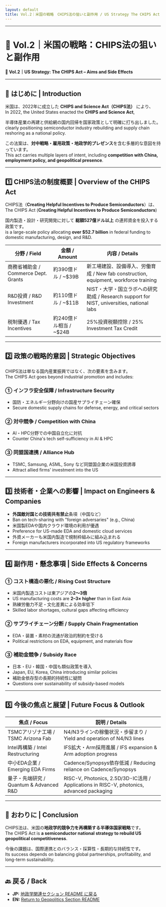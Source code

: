 ```yaml
---
layout: default
title: Vol.2｜米国の戦略　CHIPS法の狙いと副作用 / US Strategy The CHIPS Act – Aims and Side Effects
---
```


---

# 📘 Vol.2｜米国の戦略：CHIPS法の狙いと副作用  
**📘 Vol.2｜US Strategy: The CHIPS Act – Aims and Side Effects**  

---

## 🧭 はじめに | Introduction

米国は、2022年に成立した **CHIPS and Science Act（CHIPS法）** により、  
In 2022, the United States enacted the **CHIPS and Science Act**,  

半導体産業の再建と供給網の国内回帰を国家政策として明確に打ち出しました。  
clearly positioning semiconductor industry rebuilding and supply chain reshoring as a national policy.  

この法案は、**対中戦略・雇用政策・地政学的プレゼンス**を含む多層的な意図を持っています。  
This act carries multiple layers of intent, including **competition with China, employment policy, and geopolitical presence**.  

---

## 1️⃣ CHIPS法の制度概要 | Overview of the CHIPS Act

CHIPS法（**Creating Helpful Incentives to Produce Semiconductors**）は、  
The CHIPS Act (**Creating Helpful Incentives to Produce Semiconductors**)  

国内製造・設計・研究開発に対して **総額527億ドル以上** の連邦資金を投入する政策です。  
is a large-scale policy allocating **over $52.7 billion** in federal funding to domestic manufacturing, design, and R&D.

| **分野 / Field**   | **金額 / Amount** | **内容 / Details** |
|--------------------|------------------|--------------------|
| 商務省補助金 / Commerce Dept. Grants | 約390億ドル / ~$39B | 新工場建設、設備導入、労働育成 / New fab construction, equipment, workforce training |
| R&D投資 / R&D Investment | 約110億ドル / ~$11B | NIST・大学・国立ラボへの研究助成 / Research support for NIST, universities, national labs |
| 税制優遇 / Tax Incentives | 約240億ドル相当 / ~$24B | 25%投資税額控除 / 25% Investment Tax Credit |

---

## 2️⃣ 政策の戦略的意図 | Strategic Objectives

CHIPS法は単なる国内産業振興ではなく、次の要素を含みます。  
The CHIPS Act goes beyond industrial promotion and includes:

### ① インフラ安全保障 / Infrastructure Security
- 国防・エネルギー分野向けの国産サプライチェーン確保  
- Secure domestic supply chains for defense, energy, and critical sectors  

### ② 対中競争 / Competition with China
- AI・HPC分野での中国自立化に対抗  
- Counter China's tech self-sufficiency in AI & HPC  

### ③ 同盟国連携 / Alliance Hub
- TSMC, Samsung, ASML, Sony など同盟国企業の米国投資誘導  
- Attract allied firms’ investment into the US

---

## 3️⃣ 技術者・企業への影響 | Impact on Engineers & Companies

- **外国敵対国との技術共有禁止**条項（中国など）  
- Ban on tech-sharing with "foreign adversaries" (e.g., China)  
- 米国製EDAや国内クラウド環境の利用が優遇  
- Preference for US-made EDA and domestic cloud services  
- 外資メーカーも米国内製造で規制枠組みに組み込まれる  
- Foreign manufacturers incorporated into US regulatory frameworks

---

## 4️⃣ 副作用・懸念事項 | Side Effects & Concerns

### ① コスト構造の悪化 / Rising Cost Structure
- 米国内製造コストは東アジアの**2〜3倍**  
- US manufacturing costs are **2–3× higher** than in East Asia  
- 熟練労働力不足・文化差異による効率低下  
- Skilled labor shortages, cultural gaps affecting efficiency  

### ② サプライチェーン分断 / Supply Chain Fragmentation
- EDA・装置・素材の流通が政治的制約を受ける  
- Political restrictions on EDA, equipment, and materials flow  

### ③ 補助金競争 / Subsidy Race
- 日本・EU・韓国・中国も類似政策を導入  
- Japan, EU, Korea, China introducing similar policies  
- 補助金依存型の長期的持続性に疑問  
- Questions over sustainability of subsidy-based models

---

## 5️⃣ 今後の焦点と展望 | Future Focus & Outlook

| **焦点 / Focus**  | **説明 / Details** |
|-------------------|--------------------|
| TSMCアリゾナ工場 / TSMC Arizona Fab | N4/N3ラインの稼働状況・歩留まり / Yield and operation of N4/N3 lines |
| Intel再構築 / Intel Restructuring | IFS拡大・Arm採用進展 / IFS expansion & Arm adoption progress |
| 中小EDA企業 / Emerging EDA Firms | Cadence/Synopsys依存低減 / Reducing reliance on Cadence/Synopsys |
| 量子・先端研究 / Quantum & Advanced R&D | RISC-V, Photonics, 2.5D/3D-IC活用 / Applications in RISC-V, photonics, advanced packaging |

---

## 🧩 おわりに | Conclusion

CHIPS法は、米国の**地政学的競争力を再構築する半導体国家戦略**です。  
The CHIPS Act is **a semiconductor national strategy to rebuild US geopolitical competitiveness**.  

今後の課題は、国際連携とのバランス・採算性・長期的な持続性です。  
Its success depends on balancing global partnerships, profitability, and long-term sustainability.

---

## 🔙 戻る / Back
- **JP:** [地政学関連セクション README に戻る](./README.md)  
- **EN:** [Return to Geopolitics Section README](./README.md)
